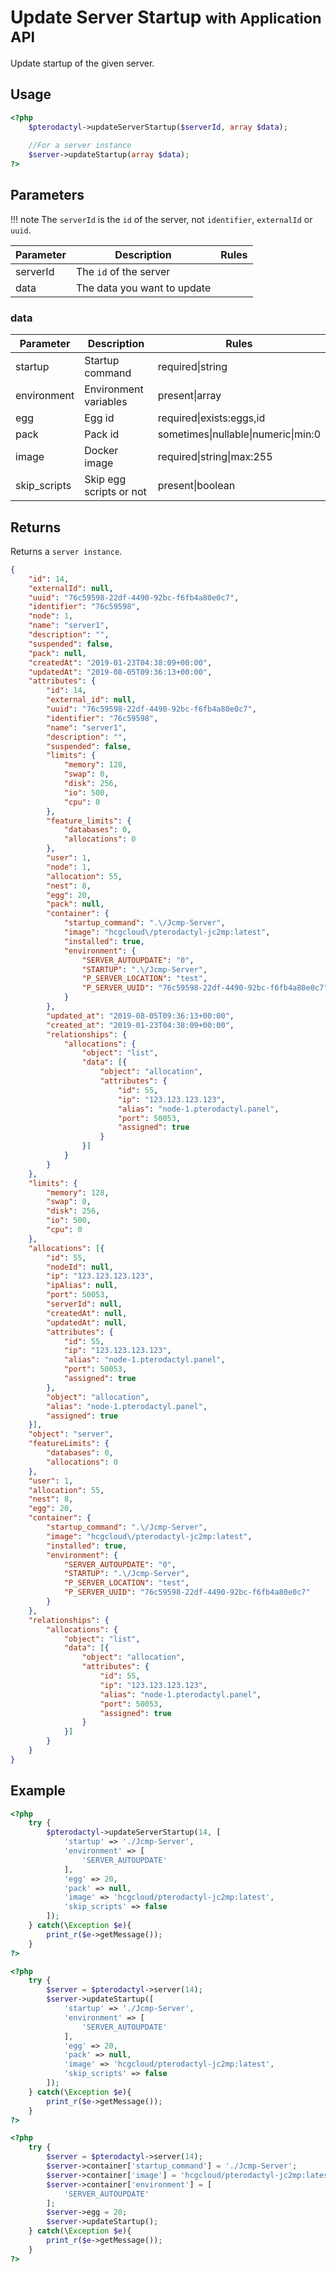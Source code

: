 # Update Server Startup <small>with Application API</small>
Update startup of the given server.

## Usage
``` php
<?php
	$pterodactyl->updateServerStartup($serverId, array $data);
	
	//For a server instance
	$server->updateStartup(array $data);
?>
```

## Parameters

!!! note
    The `serverId` is the `id` of the server, not `identifier`, `externalId` or `uuid`.

| Parameter | Description | Rules |
| - | - | - |
| serverId | The `id` of the server | |
| data | The data you want to update | |

### data
| Parameter | Description | Rules |
| - | - | - |
| startup | Startup command | required&#124;string |
| environment | Environment variables | present&#124;array |
| egg | Egg id | required&#124;exists:eggs,id |
| pack| Pack id | sometimes&#124;nullable&#124;numeric&#124;min:0 |
| image | Docker image | required&#124;string&#124;max:255 |
| skip_scripts | Skip egg scripts or not | present&#124;boolean |

## Returns

Returns a `server instance`.

``` json
{
	"id": 14,
	"externalId": null,
	"uuid": "76c59598-22df-4490-92bc-f6fb4a80e0c7",
	"identifier": "76c59598",
	"node": 1,
	"name": "server1",
	"description": "",
	"suspended": false,
	"pack": null,
	"createdAt": "2019-01-23T04:38:09+00:00",
	"updatedAt": "2019-08-05T09:36:13+00:00",
	"attributes": {
		"id": 14,
		"external_id": null,
		"uuid": "76c59598-22df-4490-92bc-f6fb4a80e0c7",
		"identifier": "76c59598",
		"name": "server1",
		"description": "",
		"suspended": false,
		"limits": {
			"memory": 128,
			"swap": 0,
			"disk": 256,
			"io": 500,
			"cpu": 0
		},
		"feature_limits": {
			"databases": 0,
			"allocations": 0
		},
		"user": 1,
		"node": 1,
		"allocation": 55,
		"nest": 8,
		"egg": 20,
		"pack": null,
		"container": {
			"startup_command": ".\/Jcmp-Server",
			"image": "hcgcloud\/pterodactyl-jc2mp:latest",
			"installed": true,
			"environment": {
				"SERVER_AUTOUPDATE": "0",
				"STARTUP": ".\/Jcmp-Server",
				"P_SERVER_LOCATION": "test",
				"P_SERVER_UUID": "76c59598-22df-4490-92bc-f6fb4a80e0c7"
			}
		},
		"updated_at": "2019-08-05T09:36:13+00:00",
		"created_at": "2019-01-23T04:38:09+00:00",
		"relationships": {
			"allocations": {
				"object": "list",
				"data": [{
					"object": "allocation",
					"attributes": {
						"id": 55,
						"ip": "123.123.123.123",
						"alias": "node-1.pterodactyl.panel",
						"port": 50053,
						"assigned": true
					}
				}]
			}
		}
	},
	"limits": {
		"memory": 128,
		"swap": 0,
		"disk": 256,
		"io": 500,
		"cpu": 0
	},
	"allocations": [{
		"id": 55,
		"nodeId": null,
		"ip": "123.123.123.123",
		"ipAlias": null,
		"port": 50053,
		"serverId": null,
		"createdAt": null,
		"updatedAt": null,
		"attributes": {
			"id": 55,
			"ip": "123.123.123.123",
			"alias": "node-1.pterodactyl.panel",
			"port": 50053,
			"assigned": true
		},
		"object": "allocation",
		"alias": "node-1.pterodactyl.panel",
		"assigned": true
	}],
	"object": "server",
	"featureLimits": {
		"databases": 0,
		"allocations": 0
	},
	"user": 1,
	"allocation": 55,
	"nest": 8,
	"egg": 20,
	"container": {
		"startup_command": ".\/Jcmp-Server",
		"image": "hcgcloud\/pterodactyl-jc2mp:latest",
		"installed": true,
		"environment": {
			"SERVER_AUTOUPDATE": "0",
			"STARTUP": ".\/Jcmp-Server",
			"P_SERVER_LOCATION": "test",
			"P_SERVER_UUID": "76c59598-22df-4490-92bc-f6fb4a80e0c7"
		}
	},
	"relationships": {
		"allocations": {
			"object": "list",
			"data": [{
				"object": "allocation",
				"attributes": {
					"id": 55,
					"ip": "123.123.123.123",
					"alias": "node-1.pterodactyl.panel",
					"port": 50053,
					"assigned": true
				}
			}]
		}
	}
}
```

## Example

``` php
<?php
	try {
		$pterodactyl->updateServerStartup(14, [
			'startup' => './Jcmp-Server',
			'environment' => [
				'SERVER_AUTOUPDATE'
			],
			'egg' => 20,
			'pack' => null,
			'image' => 'hcgcloud/pterodactyl-jc2mp:latest',
			'skip_scripts' => false
		]);
	} catch(\Exception $e){
		print_r($e->getMessage());
	}
?>
```

``` php
<?php
	try {
		$server = $pterodactyl->server(14);
		$server->updateStartup([
			'startup' => './Jcmp-Server',
			'environment' => [
				'SERVER_AUTOUPDATE'
			],
			'egg' => 20,
			'pack' => null,
			'image' => 'hcgcloud/pterodactyl-jc2mp:latest',
			'skip_scripts' => false
		]);
	} catch(\Exception $e){
		print_r($e->getMessage());
	}
?>
```

``` php
<?php
	try {
		$server = $pterodactyl->server(14);
		$server->container['startup_command'] = './Jcmp-Server';
		$server->container['image'] = 'hcgcloud/pterodactyl-jc2mp:latest';
		$server->container['environment'] = [
			'SERVER_AUTOUPDATE'
		];
		$server->egg = 20;
		$server->updateStartup();
	} catch(\Exception $e){
		print_r($e->getMessage());
	}
?>
```